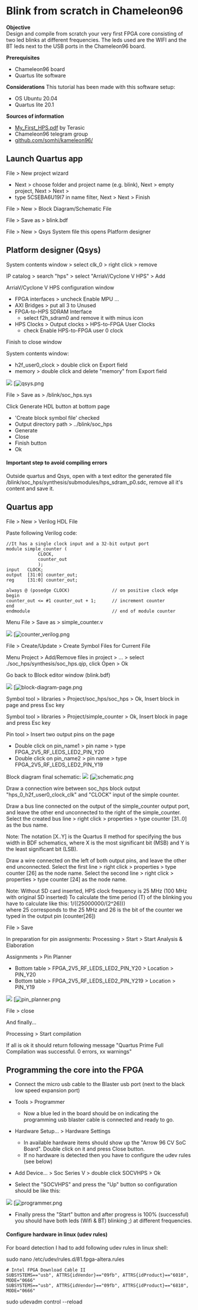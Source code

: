 # Blink from scratch in Chameleon96
**Objective**  
Design and compile from scratch your very first FPGA core consisting of two led blinks at different frequencies. 
The leds used are the WIFI and the BT leds next to the USB ports in the Chameleon96 board.

**Prerequisites**

* Chameleon96 board
* Quartus lite software


**Considerations**
This tutorial has been made with this software setup:

* OS Ubuntu 20.04
* Quartus lite 20.1


**Sources of information**

* [My_First_HPS.pdf](https://www.terasic.com.tw/cgi-bin/page/archive_download.pl?Language=English&No=1046&FID=86a1c2f74b7ff8a8abf58d2b4689d4be) by Terasic
* Chameleon96 telegram group
* [github.com/somhi/kameleon96/](https://github.com/somhi/kameleon96)


Launch Quartus app
------------------

File > New project wizard

* Next > choose folder and project name (e.g. blink), Next  > empty project, Next > Next >  
* type 5CSEBA6U19I7  in name filter, Next > Next > Finish


File > New > Block Diagram/Schematic File 
 
File > Save as >  blink.bdf
 
File > New > Qsys System file		this opens Platform designer

Platform designer (Qsys)
------------------------

System contents window > select clk_0 > right click > remove

IP catalog > search "hps" > select "ArriaV/Cyclone V HPS" > Add

ArriaV/Cyclone V HPS configuration window 

* FPGA interfaces > uncheck Enable MPU ...
* AXI Bridges > put all 3 to Unused
* FPGA-to-HPS SDRAM Interface
	* select  f2h_sdram0 and remove it with minus icon
* HPS Clocks > Output clocks > HPS-to-FPGA User Clocks
	* check Enable HPS-to-FPGA user 0 clock


Finish to close window

System contents window:

* h2f_user0_clock >  double click on Export field
* memory > double click and delete "memory" from Export field


![](./readme_files/qsys.png)
[![qsys.png](<https://docs.raetro.com/uploads/images/gallery/2020-10/scaled-1680-/MSIf7iZDZDk8eHB0-qsys.png)](https://docs.raetro.com/uploads/images/gallery/2020-10/MSIf7iZDZDk8eHB0-qsys.png>)

File > Save as >  /blink/soc_hps.sys

Click Generate HDL button at bottom page

* 'Create block symbol file' checked 
* Output directory path > ../blink/soc_hps
* Generate 
* Close
* Finish button
* Ok



#### Important step to avoid compiling errors

Outside quartus and Qsys, open with a text editor the generated file /blink/soc_hps/synthesis/submodules/hps_sdram_p0.sdc,  remove all it's content and save it.


Quartus app
-----------

File > New > Verilog HDL File 

Paste following Verilog code:  
 
	//It has a single clock input and a 32-bit output port
	module simple_counter (
				CLOCK,
				counter_out
				);
	input 	CLOCK;
	output 	[31:0] counter_out;
	reg 	[31:0] counter_out;
	
	always @ (posedge CLOCK)  	     		// on positive clock edge
	begin
	counter_out <= #1 counter_out + 1;		// increment counter
	end
	endmodule								// end of module counter


Menu File > Save as >  simple_counter.v

![](./readme_files/counter_verilog.png)
[![counter_verilog.png](<https://docs.raetro.com/uploads/images/gallery/2020-10/scaled-1680-/urFMCwRMX1iIXkNN-counter_verilog.png)](https://docs.raetro.com/uploads/images/gallery/2020-10/urFMCwRMX1iIXkNN-counter_verilog.png>)

File > Create/Update > Create Symbol Files for Current File


Menu Project > Add/Remove files in project  > ...  > select ./soc_hps/synthesis/soc_hps.qip, click  Open > Ok


Go back to Block editor window (blink.bdf)  

![](./readme_files/block-diagram-page.png)
[![block-diagram-page.png](<https://docs.raetro.com/uploads/images/gallery/2020-10/scaled-1680-/14MZX4wD24cmrqiN-block-diagram-page.png)](https://docs.raetro.com/uploads/images/gallery/2020-10/14MZX4wD24cmrqiN-block-diagram-page.png>)

Symbol tool  >  libraries > Project/soc_hps/soc_hps > Ok,  Insert block in page and press Esc key

Symbol tool > libraries > Project/simple_counter > Ok, Insert block in page and press Esc key

Pin tool > Insert two output pins on the page  

* Double click on pin_name1  > pin name > type FPGA_2V5_RF_LEDS_LED2_PIN_Y20  
* Double click on pin_name2  > pin name > type FPGA_2V5_RF_LEDS_LED2_PIN_Y19


Block diagram final schematic: 
![](./readme_files/schematic.png)
[![schematic.png](<https://docs.raetro.com/uploads/images/gallery/2020-10/scaled-1680-/q4veWW4zredPjrPj-schematic.png)](https://docs.raetro.com/uploads/images/gallery/2020-10/q4veWW4zredPjrPj-schematic.png>)

Draw a connection wire between soc_hps block output  "hps_0_h2f_user0_clock_clk"  and "CLOCK" input of the simple counter.

Draw a bus line connected on the output of the simple_counter output port, and leave the other end unconnected to the right of the simple_counter.
Select the created bus line > right click > properties > type counter [31..0] as the bus name.  

Note: The notation [X..Y] is the Quartus II method for specifying the bus width in BDF schematics, where X is the most significant bit (MSB) and Y is the least significant bit (LSB).

Draw a wire connected on the left of both output pins, and leave the other end unconnected.
Select the  first line > right click > properties > type counter [26] as the node name.
Select the  second  line > right click > properties > type counter [24] as the node name.

Note:  Without SD card inserted, HPS clock frequency is 25 MHz (100 MHz with original SD inserted)
To calculate the time period (T) of the blinking you have to calculate like this:       1/((25000000/(2^26)))  
where 25 corresponds to the 25 MHz and 26 is the bit of the counter we typed in the output pin  (counter[26])

File > Save

In preparation for pin assignments:
Processing > Start > Start Analysis & Elaboration 

Assignments > Pin Planner

* Bottom table >   FPGA_2V5_RF_LEDS_LED2_PIN_Y20    > Location >  PIN_Y20
* Bottom table >   FPGA_2V5_RF_LEDS_LED2_PIN_Y219   > Location >  PIN_Y19


![](./readme_files/pin_planner.png)
[![pin_planner.png](<https://docs.raetro.com/uploads/images/gallery/2020-10/scaled-1680-/be4kfVy14vOLmM5L-pin_planner.png)](https://docs.raetro.com/uploads/images/gallery/2020-10/be4kfVy14vOLmM5L-pin_planner.png>)

File > close

And finally...

Processing  >  Start compilation

If all is ok it should return following message "Quartus Prime Full Compilation was successful. 0 errors, xx warnings"


Programming the core into the FPGA
----------------------------------


* Connect the micro usb cable to the Blaster usb port (next to the black low speed expansion port)



* Tools > Programmer
	* Now a blue led in the board should be on indicating the programming usb blaster cable is connected and ready to go.



* Hardware Setup... > Hardware Settings
	* In available hardware items should show up the "Arrow 96 CV SoC Board". Double click on it and press Close button. 
	* If no hardware is detected then you have to configure the udev rules (see below)



* Add Device... > Soc Series V > double click SOCVHPS > Ok



* Select the "SOCVHPS" and press the "Up" button so configuration should be like this:


![](./readme_files/programmer.png)
[![programmer.png](<https://docs.raetro.com/uploads/images/gallery/2020-10/scaled-1680-/Ot8pKNFfwhrlNbPl-programmer.png)](https://docs.raetro.com/uploads/images/gallery/2020-10/Ot8pKNFfwhrlNbPl-programmer.png>)


* Finally press the "Start" button and after progress is 100% (successful) you should have both leds (Wifi & BT) blinking  ;)  at different frequencies.



#### Configure hardware in linux (udev rules)

For board detection I had to add following udev rules in linux shell:

sudo nano /etc/udev/rules.d/81.fpga-altera.rules

	# Intel FPGA Download Cable II
	SUBSYSTEMS=="usb", ATTRS{idVendor}=="09fb", ATTRS{idProduct}=="6010", MODE="0666"
	SUBSYSTEMS=="usb", ATTRS{idVendor}=="09fb", ATTRS{idProduct}=="6810", MODE="0666"


sudo udevadm control --reload



